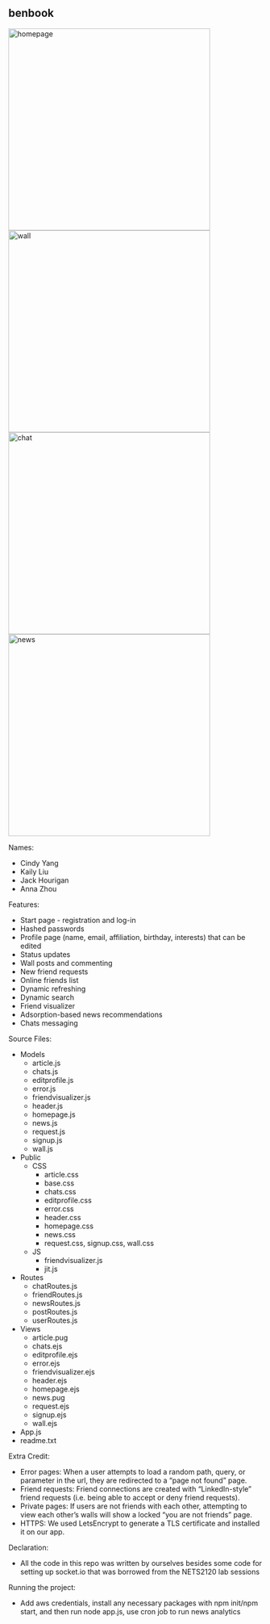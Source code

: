 ## benbook

<p float="left">
 <img src="https://user-images.githubusercontent.com/59887357/210921614-3c154186-f093-4ec7-b892-564bd57a2b88.png" width="400" alt="homepage">
 <img src="https://user-images.githubusercontent.com/59887357/210922106-a4ee9102-e09b-42e2-8355-844426dca83f.png" width="400" alt="wall">
 <img src="https://user-images.githubusercontent.com/59887357/210922038-02c0a622-272c-405c-a2bd-f2b4d0cc011a.png" width="400" alt="chat">
 <img src="https://user-images.githubusercontent.com/59887357/210922288-219dda3b-62b9-48d3-aa90-7599afed6ec0.png" width="400" alt="news">
</p>

Names: 
* Cindy Yang
* Kaily Liu
* Jack Hourigan
* Anna Zhou

Features: 
* Start page - registration and log-in
* Hashed passwords
* Profile page (name, email, affiliation, birthday, interests) that can be edited 
* Status updates
* Wall posts and commenting
* New friend requests
* Online friends list
* Dynamic refreshing
* Dynamic search
* Friend visualizer
* Adsorption-based news recommendations
* Chats messaging

Source Files: 
* Models 
  * article.js
  * chats.js
  * editprofile.js
  * error.js
  * friendvisualizer.js
  * header.js
  * homepage.js
  * news.js
  * request.js
  * signup.js
  * wall.js
* Public 
  * CSS 
    * article.css 
    * base.css
    * chats.css
    * editprofile.css
    * error.css
    * header.css
    * homepage.css
    * news.css
    * request.css, signup.css, wall.css
  * JS 
    * friendvisualizer.js
    * jit.js
* Routes 
  * chatRoutes.js
  * friendRoutes.js
  * newsRoutes.js
  * postRoutes.js
  * userRoutes.js
* Views 
  * article.pug
  * chats.ejs
  * editprofile.ejs
  * error.ejs
  * friendvisualizer.ejs
  * header.ejs
  * homepage.ejs
  * news.pug
  * request.ejs
  * signup.ejs
  * wall.ejs
* App.js
* readme.txt

Extra Credit:
* Error pages: When a user attempts to load a random path, query, or parameter in the url, they are redirected to a “page not found” page.  
* Friend requests: Friend connections are created with “LinkedIn-style” friend requests (i.e. being able to accept or deny friend requests).
* Private pages: If users are not friends with each other, attempting to view each other’s walls will show a locked “you are not friends” page. 
* HTTPS: We used LetsEncrypt to generate a TLS certificate and installed it on our app.

Declaration: 
* All the code in this repo was written by ourselves besides some code for setting up socket.io that was borrowed from the NETS2120 lab sessions

Running the project:
* Add aws credentials, install any necessary packages with npm init/npm start, and then run node app.js, use cron job to run news analytics
